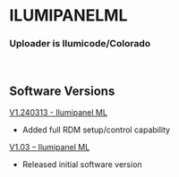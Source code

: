 # ILUMIPANELML

### Uploader is Ilumicode/Colorado 
&nbsp;

## Software Versions

[V1.240313 - Ilumipanel ML](https://github.com/CHAUVET-ILUMINARC/ILUMIPANELML/blob/7429ec824081bd8fd41b84f7e0e9f00a63759f15/firmware/V1.240313.zip)
- Added full RDM setup/control capability
  
[V1.03 – Ilumipanel ML](https://github.com/CHAUVET-ILUMINARC/ILUMIPANELML/blob/778564eea24680267b5eec4a49d68cf179b23965/firmware/V1.03_220318.zip)
- Released initial software version
